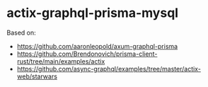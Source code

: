 # actix-graphql-prisma-mysql

Based on:
- https://github.com/aaronleopold/axum-graphql-prisma
- https://github.com/Brendonovich/prisma-client-rust/tree/main/examples/actix
- https://github.com/async-graphql/examples/tree/master/actix-web/starwars
